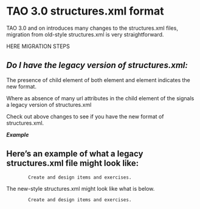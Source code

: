 <!--
parent: 'TAO 3 0'
created_at: '2014-09-19 10:36:32'
updated_at: '2014-09-19 14:06:21'
authors:
    - 'Aamir Rasheed'
tags: {  }
-->

TAO 3.0 structures.xml format
=============================

TAO 3.0 and on introduces many changes to the structures.xml files, migration from old-style structures.xml is very straightforward.

HERE MIGRATION STEPS

***Do I have the legacy version of structures.xml:***
-----------------------------------------------------

The presence of <icon> child element of both <structure> element and <action> element indicates the new format.

Where as absence of many url attributes in the <tree> child element of the <trees> signals a legacy version of structures.xml

Check out above changes to see if you have the new format of structures.xml.

***Example***

Here’s an example of what a legacy structures.xml file might look like:
-----------------------------------------------------------------------





            Create and design items and exercises.
























The new-style structures.xml might look like what is below.





            Create and design items and exercises.























































